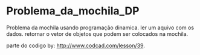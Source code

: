 # Problema_da_mochila_DP

Problema da mochila usando programação dinamica. 
ler um aquivo com os dados.
retornar o vetor de objetos que podem ser colocados na mochila.

parte do codigo by: http://www.codcad.com/lesson/39.
